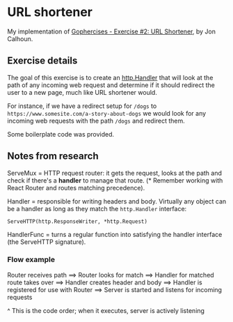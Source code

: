 # URL shortener

My implementation of [Gophercises - Exercise #2: URL Shortener](https://gophercises.com/exercises/urlshort), by Jon Calhoun.

## Exercise details

The goal of this exercise is to create an [http.Handler](https://golang.org/pkg/net/http/#Handler) that will look at the path of any incoming web request and determine if it should redirect the user to a new page, much like URL shortener would.

For instance, if we have a redirect setup for `/dogs` to `https://www.somesite.com/a-story-about-dogs` we would look for any incoming web requests with the path `/dogs` and redirect them.

Some boilerplate code was provided.


## Notes from research

ServeMux = HTTP request router: it gets the request, looks at the path and check if there's a **handler** to manage that route. (* Remember working with React Router and routes matching precedence).

Handler = responsible for writing headers and body. Virtually any object can be a handler as long as they match the `http.Handler` interface: 

```
ServeHTTP(http.ResponseWriter, *http.Request)
```

HandlerFunc = turns a regular function into satisfying the handler interface (the ServeHTTP signature).


### Flow example

Router receives path ==> Router looks for match ==> Handler for matched route takes over ==> Handler creates header and body ==> Handler is registered for use with Router ==> Server is started and listens for incoming requests

^ This is the code order; when it executes, server is actively listening

